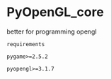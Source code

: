 # PyOpenGL_core
better for programming opengl

```requirements```

```
pygame>=2.5.2

pyopengl>=3.1.7
```

